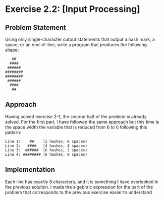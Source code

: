 # Exercise 2.2: [Input Processing]

## Problem Statement
Using only single-character output statements that output a hash mark, a
space, or an end-of-line, write a program that produces the following shape:
 ```
    ##   
   ####  
  ###### 
 ########
 ########
  ###### 
   ####  
    ##  
```
## Approach
Having solved exercise 2-1, the second half of the problem is already solved. For the first part, I have followed the same approach but this time is the space width the variable that is reduced from 6 to 0 following this pattern:
 ```
Line 1:    ##    (2 hashes, 6 spaces)
Line 2:   ####   (4 hashes, 4 spaces)
Line 3:  ######  (6 hashes, 2 spaces)
Line 4: ######## (8 hashes, 0 spaces)
 ```

## Implementation
Each line has exactly 8 characters, and it is something I have overlooked in the previous solution. I made the algebraic expression for the part of the problem that corresponds to the previous exercise easier to understand